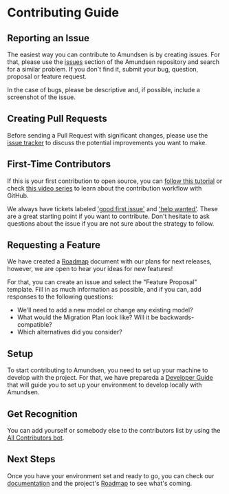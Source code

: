 # Contributing Guide

## Reporting an Issue

The easiest way you can contribute to Amundsen is by creating issues. For that, please use the [issues][issues] section of the Amundsen repository and search for a similar problem. If you don't find it, submit your bug, question, proposal or feature request.

In the case of bugs, please be descriptive and, if possible, include a screenshot of the issue.

## Creating Pull Requests

Before sending a Pull Request with significant changes, please use the [issue tracker][issues] to discuss the potential improvements you want to make.

## First-Time Contributors

If this is your first contribution to open source, you can [follow this tutorial][contributionTutorial] or check [this video series][contributionVideos] to learn about the contribution workflow with GitHub.

We always have tickets labeled ['good first issue'][goodFirstIssues] and ['help wanted'][helpWantedIssues]. These are a great starting point if you want to contribute. Don't hesitate to ask questions about the issue if you are not sure about the strategy to follow.

## Requesting a Feature

We have created a [Roadmap][roadmap] document with our plans for next releases, however, we are open to hear your ideas for new features!

For that, you can create an issue and select the "Feature Proposal" template. Fill in as much information as possible, and if you can, add responses to the following questions:

- We'll need to add a new model or change any existing model?
- What would the Migration Plan look like? Will it be backwards-compatible?
- Which alternatives did you consider?

## Setup

To start contributing to Amundsen, you need to set up your machine to develop with the project. For that, we have prepareda a [Developer Guide][developerGuide] that will guide you to set up your environment to develop locally with Amundsen.

## Get Recognition

You can add yourself or somebody else to the contributors list by using the [All Contributors bot][allContributorsBot].

## Next Steps

Once you have your environment set and ready to go, you can check our [documentation][documentationHomepage] and the project's [Roadmap][roadmap] to see what's coming.

[issues]: https://github.com/amundsen-io/amundsen/issues
[allContributorsBot]: https://allcontributors.org/docs/en/bot/usage
[contributionTutorial]: https://github.com/firstcontributions/first-contributions#first-contributions
[contributionVideos]: https://egghead.io/courses/how-to-contribute-to-an-open-source-project-on-github
[goodFirstIssues]: https://github.com/amundsen-io/amundsen/labels/good%20first%20issue
[helpWantedIssues]: https://github.com/amundsen-io/amundsen/labels/help%20wanted
[developerGuide]: https://www.amundsen.io/amundsen/developer_guide/
[roadmap]: https://www.amundsen.io/amundsen/roadmap/
[documentationHomepage]: https://www.amundsen.io/amundsen/
